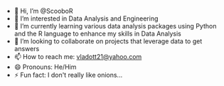 - 👋 Hi, I’m @ScooboR
- 👀 I’m interested in Data Analysis and Engineering
- 🌱 I’m currently learning various data analysis packages using Python and the R language to enhance my skills in Data Analysis
- 💞️ I’m looking to collaborate on projects that leverage data to get answers
- 📫 How to reach me: vladott21@yahoo.com
- 😄 Pronouns: He/Him
- ⚡ Fun fact: I don't really like onions...

<!---
ScooboR/ScooboR is a ✨ special ✨ repository because its `README.md` (this file) appears on your GitHub profile.
You can click the Preview link to take a look at your changes.
--->
